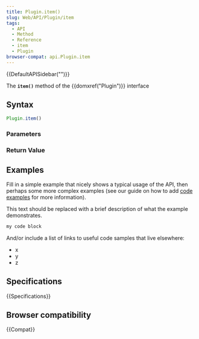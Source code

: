 ```yaml
---
title: Plugin.item()
slug: Web/API/Plugin/item
tags:
  - API
  - Method
  - Reference
  - item
  - Plugin
browser-compat: api.Plugin.item
---
```

{{DefaultAPISidebar("")}}

The **`item()`** method of the {{domxref("Plugin")}} interface 

## Syntax

```js
Plugin.item()
```

### Parameters



### Return Value



## Examples

Fill in a simple example that nicely shows a typical usage of the API, then perhaps some more complex examples (see our guide on how to add [code examples](/en-US/docs/MDN/Contribute/Structures/Code_examples) for more information).

This text should be replaced with a brief description of what the example demonstrates.

```js
my code block
```

And/or include a list of links to useful code samples that live elsewhere:

*   x
*   y
*   z

## Specifications

{{Specifications}}

## Browser compatibility

{{Compat}}

